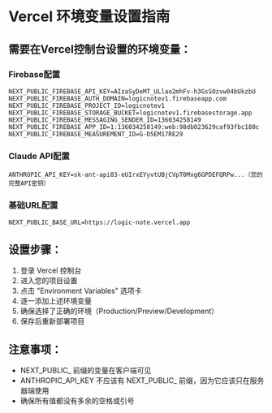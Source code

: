 # Vercel 环境变量设置指南

## 需要在Vercel控制台设置的环境变量：

### Firebase配置
```
NEXT_PUBLIC_FIREBASE_API_KEY=AIzaSyDeMT_ULlao2mhFv-h3GsSOzvw04bUkzbU
NEXT_PUBLIC_FIREBASE_AUTH_DOMAIN=logicnotev1.firebaseapp.com
NEXT_PUBLIC_FIREBASE_PROJECT_ID=logicnotev1
NEXT_PUBLIC_FIREBASE_STORAGE_BUCKET=logicnotev1.firebasestorage.app
NEXT_PUBLIC_FIREBASE_MESSAGING_SENDER_ID=136034258149
NEXT_PUBLIC_FIREBASE_APP_ID=1:136034258149:web:98db023629caf93fbc180c
NEXT_PUBLIC_FIREBASE_MEASUREMENT_ID=G-D5EM17RE29
```

### Claude API配置
```
ANTHROPIC_API_KEY=sk-ant-api03-eUIrxEYyvtUBjCVpT0Mxg6GPDEFQRPw...（您的完整API密钥）
```

### 基础URL配置
```
NEXT_PUBLIC_BASE_URL=https://logic-note.vercel.app
```

## 设置步骤：

1. 登录 Vercel 控制台
2. 进入您的项目设置
3. 点击 "Environment Variables" 选项卡
4. 逐一添加上述环境变量
5. 确保选择了正确的环境（Production/Preview/Development）
6. 保存后重新部署项目

## 注意事项：
- NEXT_PUBLIC_ 前缀的变量在客户端可见
- ANTHROPIC_API_KEY 不应该有 NEXT_PUBLIC_ 前缀，因为它应该只在服务器端使用
- 确保所有值都没有多余的空格或引号 